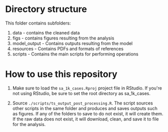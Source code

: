 # Directory structure
This folder contains subfolders:
1. data - contains the cleaned data  
2. figs - contains figures resulting from the analysis
3. model_output - Contains outputs resulting from the model
4. resources - Contains PDFs and formats of references
5. scripts - Contains the main scripts for performing operations

# How to use this repository
1. Make sure to load the 
`sa_1k_cases.Rproj` project file in RStudio. If you're not using 
RStudio, be sure to set the root directory as sa_1k_cases.

2. Source `./scripts/ts_output_post_processing.R`. The script sources
other scripts in the same folder and produces and saves outputs such
as figures. If any of the folders to save to do not exist, it will create them.
If the raw data does not exist, it will download, clean, and save it to file for the analysis.

